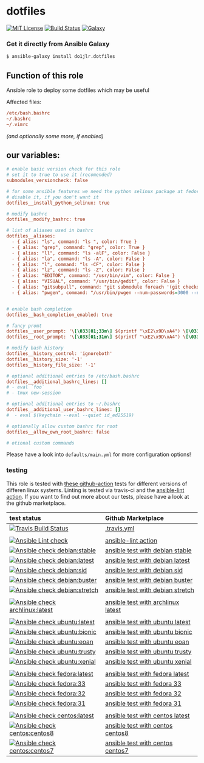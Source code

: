  dotfiles
==========
[![MIT License](https://raw.githubusercontent.com/roles-ansible/ansible_role_dotfiles/master/.github/license.svg?sanitize=true)](https://github.com/roles-ansible/ansible_role_dotfiles/blob/master/LICENSE)
[![Build Status](https://travis-ci.com/roles-ansible/ansible_role_dotfiles.svg?branch=master)](https://travis-ci.com/roles-ansible/ansible_role_dotfiles)
[![Galaxy](https://raw.githubusercontent.com/roles-ansible/ansible_role_dotfiles/master/.github/galaxy.svg?sanitize=true)](https://galaxy.ansible.com/do1jlr/dotfiles)

### Get it directly from Ansible Galaxy
```bash
$ ansible-galaxy install do1jlr.dotfiles
```

Function of this role
-----------------------
Ansible role to deploy some dotfiles which may be useful

Affected files:
```ini
/etc/bash.bashrc
~/.bashrc
~/.vimrc
```
*(and optionally some more, if enabled)*

 our variables:
---------------
```ini
# enable basic version check for this role
# set it to true to use it (recomended)
submodules_versioncheck: false

# for some ansible features we need the python selinux package at fedora
# disable it, if you don't want it
dotfiles__install_python_selinux: true

# modify bashrc
dotfiles__modify_bashrc: true

# list of aliases used in bashrc
dotfiles__aliases:
  - { alias: "ls", command: "ls ", color: True }
  - { alias: "grep", command: "grep", color: True }
  - { alias: "ll", command: "ls -alF", color: False }
  - { alias: "la", command: "ls -A", color: False }
  - { alias: "l", command: "ls -CF", color: False }
  - { alias: "lz", command: "ls -Z", color: False }
  - { alias: "EDITOR", command: "/usr/bin/vim", color: False }
  - { alias: "VISUAL", command: "/usr/bin/gedit", color: False }
  - { alias: "gitsubpull", command: "git submodule foreach '(git checkout \\$(git symbolic-ref --short refs/remotes/origin/HEAD | sed 's@^origin/@@'); git pull)'", color: False }
  - { alias: "pwgen", command: "/usr/bin/pwgen --num-passwords=3000 --numerals --capitalize --secure --no-vowels --ambiguous --symbols 95 1", color: false }


# enable bash completion
dotfiles__bash_completion_enabled: true

# fancy promt
dotfiles__user_prompt: '\[\033[01;33m\] $(printf "\xE2\x9D\xA4") \[\033[01;32m\]\u\[\033[01;36m\]@\[\033[01;32m\]\H\[\033[01;34m\] <\A> \[\033[01;35m\] \j \[\033[01;36m\] \w \[\033[01;33m\]\n\[\033[01;33m\] $(git branch 2>/dev/null | sed -n "s/* \(.*\)/\1 /p")$\[\033[01;00m\] '
dotfiles__root_prompt: '\[\033[01;31m\] $(printf "\xE2\x9D\xA4") \[\033[01;32m\]\u\[\033[01;36m\]@\[\033[01;32m\]\H\[\033[01;34m\] <\A> \[\033[01;35m\] \j \[\033[01;36m\] \w \[\033[01;33m\]\n\[\033[01;33m\] $(git branch 2>/dev/null | sed -n "s/* \(.*\)/\1 /p")$\[\033[01;00m\] '

# modify bash history
dotfiles__history_control: 'ignoreboth'
dotfiles__history_size: '-1'
dotfiles__history_file_size: '-1'

# optional additional entries to /etc/bash.bashrc
dotfiles__additional_bashrc_lines: []
# - eval `foo`
# - tmux new-session

# optional additional entries to ~/.bashrc
dotfiles__additional_user_bashrc_lines: []
#  - eval $(keychain --eval --quiet id_ed25519)

# optionally allow custom bashrc for root
dotfiles__allow_own_root_bashrc: false

# otional custom commands
```

Please have a look into ``defaults/main.yml`` for more configuration options!


### testing
This role is tested with [these github-action](https://github.com/search?q=topic%3Acheck-ansible+topic%3Agithub-actions+org%3Aroles-ansible&type=Repositories) tests for different versions of differen linux systems. Linting is tested via travis-ci and the  [ansible-lint action](https://github.com/marketplace/actions/ansible-lint).
If you want to find out more about our tests, please have a look at the github marketplace.

| test status | Github Marketplace |
| :---------  | :----------------  |
| [![Travis Build Status](https://travis-ci.com/roles-ansible/ansible_role_dotfiles.svg?branch=master)](https://travis-ci.com/roles-ansible/ansible_role_dotfiles) | [.travis.yml](https://github.com/roles-ansible/ansible_role_dotfiles/blob/master/.travis.yml) |
|||
| [![Ansible Lint check](https://github.com/roles-ansible/ansible_role_dotfiles/workflows/Ansible%20Lint%20check/badge.svg)](https://github.com/roles-ansible/ansible_role_dotfiles/actions?query=workflow%3A%22Ansible+Lint+check%22) | [ansible-lint action](https://github.com/marketplace/actions/ansible-lint)
| [![Ansible check debian:stable](https://github.com/roles-ansible/ansible_role_dotfiles/workflows/Ansible%20check%20debian:stable/badge.svg)](https://github.com/roles-ansible/ansible_role_dotfiles/actions?query=workflow%3A%22Ansible+check+debian%3Astable%22) | [ansible test with debian stable](https://github.com/marketplace/actions/check-ansible-debian-stable) |
| [![Ansible check debian:latest](https://github.com/roles-ansible/ansible_role_dotfiles/workflows/Ansible%20check%20debian:latest/badge.svg)](https://github.com/roles-ansible/ansible_role_dotfiles/actions?query=workflow%3A%22Ansible+check+debian%3Alatest%22) | [ansible test with debian latest](https://github.com/marketplace/actions/check-ansible-debian-latest) |
| [![Ansible check debian:sid](https://github.com/roles-ansible/ansible_role_dotfiles/workflows/Ansible%20check%20debian:sid/badge.svg)](https://github.com/roles-ansible/ansible_role_dotfiles/actions?query=workflow%3A%22Ansible+check+debian%3Asid%22) | [ansible test with debian sid](https://github.com/marketplace/actions/check-ansible-debian-sid) |
| [![Ansible check debian:buster](https://github.com/roles-ansible/ansible_role_dotfiles/workflows/Ansible%20check%20debian:buster/badge.svg)](https://github.com/roles-ansible/ansible_role_dotfiles/actions?query=workflow%3A%22Ansible+check+debian%3Abuster%22) | [ansible test with debian buster](https://github.com/marketplace/actions/check-ansible-debian-buster) |
| [![Ansible check debian:stretch](https://github.com/roles-ansible/ansible_role_dotfiles/workflows/Ansible%20check%20debian:stretch/badge.svg)](https://github.com/roles-ansible/ansible_role_dotfiles/actions?query=workflow%3A%22Ansible+check+debian%3Astretch%22) | [ansible test with debian stretch](https://github.com/marketplace/actions/check-ansible-debian-stretch) |
| | |
| [![Ansible check archlinux:latest](https://github.com/roles-ansible/ansible_role_dotfiles/workflows/Ansible%20check%20archlinux:latest/badge.svg)](https://github.com/roles-ansible/ansible_role_dotfiles/actions?query=workflow%3A%22Ansible+check+archlinux%3Alatest%22) | [ansible test with archlinux latest](https://github.com/marketplace/actions/check-ansible-archlinux-latest) |
| | |
| [![Ansible check ubuntu:latest](https://github.com/roles-ansible/ansible_role_dotfiles/workflows/Ansible%20check%20ubuntu:latest/badge.svg)](https://github.com/roles-ansible/ansible_role_dotfiles/actions?query=workflow%3A%22Ansible+check+ubuntu%3Alatest%22) | [ansible test with ubuntu latest](https://github.com/marketplace/actions/check-ansible-ubuntu-latest) |
| [![Ansible check ubuntu:bionic](https://github.com/roles-ansible/ansible_role_dotfiles/workflows/Ansible%20check%20ubuntu:bionic/badge.svg)](https://github.com/roles-ansible/ansible_role_dotfiles/actions?query=workflow%3A%22Ansible+check+ubuntu%3Abionic%22) | [ansible test with ubuntu bionic](https://github.com/marketplace/actions/check-ansible-ubuntu-bionic) |
| [![Ansible check ubuntu:eoan](https://github.com/roles-ansible/ansible_role_dotfiles/workflows/Ansible%20check%20ubuntu:eoan/badge.svg)](https://github.com/roles-ansible/ansible_role_dotfiles/actions?query=workflow%3A%22Ansible+check+ubuntu%3Aeoan%22) | [ansible test with ubuntu eoan](https://github.com/marketplace/actions/check-ansible-ubuntu-eoan) |
| [![Ansible check ubuntu:trusty](https://github.com/roles-ansible/ansible_role_dotfiles/workflows/Ansible%20check%20ubuntu:trusty/badge.svg)](https://github.com/roles-ansible/ansible_role_dotfiles/actions?query=workflow%3A%22Ansible+check+ubuntu%3Atrusty%22) | [ansible test with ubuntu trusty](https://github.com/marketplace/actions/check-ansible-ubuntu-trusty) |
| [![Ansible check ubuntu:xenial](https://github.com/roles-ansible/ansible_role_dotfiles/workflows/Ansible%20check%20ubuntu:xenial/badge.svg)](https://github.com/roles-ansible/ansible_role_dotfiles/actions?query=workflow%3A%22Ansible+check+ubuntu%3Axenial%22) | [ansible test with ubuntu xenial](https://github.com/marketplace/actions/check-ansible-ubuntu-xenial) |
| | |
| [![Ansible check fedora:latest](https://github.com/roles-ansible/ansible_role_dotfiles/workflows/Ansible%20check%20fedora:latest/badge.svg)](https://github.com/roles-ansible/ansible_role_dotfiles/actions?query=workflow%3A%22Ansible+check+fedora%3Alatest%22) | [ansible test with fedora latest](https://github.com/marketplace/actions/check-ansible-fedora-latest) |
| [![Ansible check fedora:33](https://github.com/roles-ansible/ansible_role_dotfiles/workflows/Ansible%20check%20fedora:33/badge.svg)](https://github.com/roles-ansible/ansible_role_dotfiles/actions?query=workflow%3A%22Ansible+check+fedora%3A33%22) | [ansible test with fedora 33](https://github.com/marketplace/actions/check-ansible-fedora-33) |
| [![Ansible check fedora:32](https://github.com/roles-ansible/ansible_role_dotfiles/workflows/Ansible%20check%20fedora:32/badge.svg)](https://github.com/roles-ansible/ansible_role_dotfiles/actions?query=workflow%3A%22Ansible+check+fedora%3A32%22) | [ansible test with fedora 32](https://github.com/marketplace/actions/check-ansible-fedora-32) |
| [![Ansible check fedora:31](https://github.com/roles-ansible/ansible_role_dotfiles/workflows/Ansible%20check%20fedora:31/badge.svg)](https://github.com/roles-ansible/ansible_role_dotfiles/actions?query=workflow%3A%22Ansible+check+fedora%3A31%22) | [ansible test with fedora 31](https://github.com/marketplace/actions/check-ansible-fedora-31) |
| | |
| [![Ansible check centos:latest](https://github.com/roles-ansible/ansible_role_dotfiles/workflows/Ansible%20check%20centos:latest/badge.svg)](https://github.com/roles-ansible/ansible_role_dotfiles/actions?query=workflow%3A%22Ansible+check+centos%3Alatest%22) | [ansible test with centos latest](https://github.com/marketplace/actions/check-ansible-centos-latest) |
| [![Ansible check centos:centos8](https://github.com/roles-ansible/ansible_role_dotfiles/workflows/Ansible%20check%20centos:centos8/badge.svg)](https://github.com/roles-ansible/ansible_role_dotfiles/actions?query=workflow%3A%22Ansible+check+centos%3Acentos8%22) | [ansible test with centos centos8](https://github.com/marketplace/actions/check-ansible-centos-centos8) |
| [![Ansible check centos:centos7](https://github.com/roles-ansible/ansible_role_dotfiles/workflows/Ansible%20check%20centos:centos7/badge.svg)](https://github.com/roles-ansible/ansible_role_dotfiles/actions?query=workflow%3A%22Ansible+check+centos%3Acentos7%22) | [ansible test with centos centos7](https://github.com/marketplace/actions/check-ansible-centos-centos7) |

